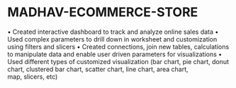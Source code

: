# MADHAV-ECOMMERCE-STORE

• Created interactive dashboard to track and analyze online sales data
• Used complex parameters to drill down in
worksheet
and
customization using filters and slicers
• Created connections, join new tables, calculations to manipulate data and enable user driven parameters for visualizations
• Used different types of
customized
visualization (bar chart, pie chart, donut chart, clustered bar chart, scatter chart, line chart, area chart, map, slicers, etc)

